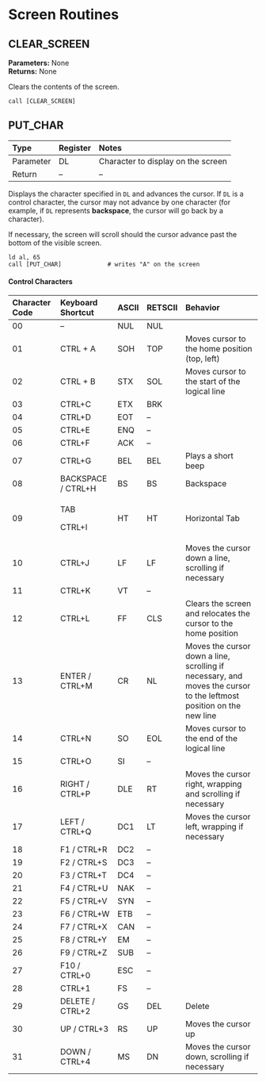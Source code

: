 # Screen Routines

## CLEAR\_SCREEN

**Parameters:** None  
**Returns:** None

Clears the contents of the screen.

```text
call [CLEAR_SCREEN]
```

## PUT\_CHAR

| Type | Register | Notes |
| :--- | :--- | :--- |
| Parameter | DL | Character to display on the screen |
| Return | – | – |

Displays the character specified in `DL` and advances the cursor. If `DL` is a control character, the cursor may not advance by one character \(for example, if `DL` represents **backspace**, the cursor will go back by a character\).

If necessary, the screen will scroll should the cursor advance past the bottom of the visible screen.

```text
ld al, 65
call [PUT_CHAR]             # writes "A" on the screen
```

#### Control Characters

<table>
  <thead>
    <tr>
      <th style="text-align:left">Character Code</th>
      <th style="text-align:left">Keyboard Shortcut</th>
      <th style="text-align:left">ASCII</th>
      <th style="text-align:left">RETSCII</th>
      <th style="text-align:left">Behavior</th>
    </tr>
  </thead>
  <tbody>
    <tr>
      <td style="text-align:left">00</td>
      <td style="text-align:left">&#x2013;</td>
      <td style="text-align:left">NUL</td>
      <td style="text-align:left">NUL</td>
      <td style="text-align:left"></td>
    </tr>
    <tr>
      <td style="text-align:left">01</td>
      <td style="text-align:left">CTRL + A</td>
      <td style="text-align:left">SOH</td>
      <td style="text-align:left">TOP</td>
      <td style="text-align:left">Moves cursor to the home position (top, left)</td>
    </tr>
    <tr>
      <td style="text-align:left">02</td>
      <td style="text-align:left">CTRL + B</td>
      <td style="text-align:left">STX</td>
      <td style="text-align:left">SOL</td>
      <td style="text-align:left">Moves cursor to the start of the logical line</td>
    </tr>
    <tr>
      <td style="text-align:left">03</td>
      <td style="text-align:left">CTRL+C</td>
      <td style="text-align:left">ETX</td>
      <td style="text-align:left">BRK</td>
      <td style="text-align:left"></td>
    </tr>
    <tr>
      <td style="text-align:left">04</td>
      <td style="text-align:left">CTRL+D</td>
      <td style="text-align:left">EOT</td>
      <td style="text-align:left">&#x2013;</td>
      <td style="text-align:left"></td>
    </tr>
    <tr>
      <td style="text-align:left">05</td>
      <td style="text-align:left">CTRL+E</td>
      <td style="text-align:left">ENQ</td>
      <td style="text-align:left">&#x2013;</td>
      <td style="text-align:left"></td>
    </tr>
    <tr>
      <td style="text-align:left">06</td>
      <td style="text-align:left">CTRL+F</td>
      <td style="text-align:left">ACK</td>
      <td style="text-align:left">&#x2013;</td>
      <td style="text-align:left"></td>
    </tr>
    <tr>
      <td style="text-align:left">07</td>
      <td style="text-align:left">CTRL+G</td>
      <td style="text-align:left">BEL</td>
      <td style="text-align:left">BEL</td>
      <td style="text-align:left">Plays a short beep</td>
    </tr>
    <tr>
      <td style="text-align:left">08</td>
      <td style="text-align:left">BACKSPACE / CTRL+H</td>
      <td style="text-align:left">BS</td>
      <td style="text-align:left">BS</td>
      <td style="text-align:left">Backspace</td>
    </tr>
    <tr>
      <td style="text-align:left">09</td>
      <td style="text-align:left">
        <p>TAB</p>
        <p>CTRL+I</p>
      </td>
      <td style="text-align:left">HT</td>
      <td style="text-align:left">HT</td>
      <td style="text-align:left">Horizontal Tab</td>
    </tr>
    <tr>
      <td style="text-align:left">10</td>
      <td style="text-align:left">CTRL+J</td>
      <td style="text-align:left">LF</td>
      <td style="text-align:left">LF</td>
      <td style="text-align:left">Moves the cursor down a line, scrolling if necessary</td>
    </tr>
    <tr>
      <td style="text-align:left">11</td>
      <td style="text-align:left">CTRL+K</td>
      <td style="text-align:left">VT</td>
      <td style="text-align:left">&#x2013;</td>
      <td style="text-align:left"></td>
    </tr>
    <tr>
      <td style="text-align:left">12</td>
      <td style="text-align:left">CTRL+L</td>
      <td style="text-align:left">FF</td>
      <td style="text-align:left">CLS</td>
      <td style="text-align:left">Clears the screen and relocates the cursor to the home position</td>
    </tr>
    <tr>
      <td style="text-align:left">13</td>
      <td style="text-align:left">ENTER / CTRL+M</td>
      <td style="text-align:left">CR</td>
      <td style="text-align:left">NL</td>
      <td style="text-align:left">Moves the cursor down a line, scrolling if necessary, and moves the cursor
        to the leftmost position on the new line</td>
    </tr>
    <tr>
      <td style="text-align:left">14</td>
      <td style="text-align:left">CTRL+N</td>
      <td style="text-align:left">SO</td>
      <td style="text-align:left">EOL</td>
      <td style="text-align:left">Moves cursor to the end of the logical line</td>
    </tr>
    <tr>
      <td style="text-align:left">15</td>
      <td style="text-align:left">CTRL+O</td>
      <td style="text-align:left">SI</td>
      <td style="text-align:left">&#x2013;</td>
      <td style="text-align:left"></td>
    </tr>
    <tr>
      <td style="text-align:left">16</td>
      <td style="text-align:left">RIGHT / CTRL+P</td>
      <td style="text-align:left">DLE</td>
      <td style="text-align:left">RT</td>
      <td style="text-align:left">Moves the cursor right, wrapping and scrolling if necessary</td>
    </tr>
    <tr>
      <td style="text-align:left">17</td>
      <td style="text-align:left">LEFT / CTRL+Q</td>
      <td style="text-align:left">DC1</td>
      <td style="text-align:left">LT</td>
      <td style="text-align:left">Moves the cursor left, wrapping if necessary</td>
    </tr>
    <tr>
      <td style="text-align:left">18</td>
      <td style="text-align:left">F1 / CTRL+R</td>
      <td style="text-align:left">DC2</td>
      <td style="text-align:left">&#x2013;</td>
      <td style="text-align:left"></td>
    </tr>
    <tr>
      <td style="text-align:left">19</td>
      <td style="text-align:left">F2 / CTRL+S</td>
      <td style="text-align:left">DC3</td>
      <td style="text-align:left">&#x2013;</td>
      <td style="text-align:left"></td>
    </tr>
    <tr>
      <td style="text-align:left">20</td>
      <td style="text-align:left">F3 / CTRL+T</td>
      <td style="text-align:left">DC4</td>
      <td style="text-align:left">&#x2013;</td>
      <td style="text-align:left"></td>
    </tr>
    <tr>
      <td style="text-align:left">21</td>
      <td style="text-align:left">F4 / CTRL+U</td>
      <td style="text-align:left">NAK</td>
      <td style="text-align:left">&#x2013;</td>
      <td style="text-align:left"></td>
    </tr>
    <tr>
      <td style="text-align:left">22</td>
      <td style="text-align:left">F5 / CTRL+V</td>
      <td style="text-align:left">SYN</td>
      <td style="text-align:left">&#x2013;</td>
      <td style="text-align:left"></td>
    </tr>
    <tr>
      <td style="text-align:left">23</td>
      <td style="text-align:left">F6 / CTRL+W</td>
      <td style="text-align:left">ETB</td>
      <td style="text-align:left">&#x2013;</td>
      <td style="text-align:left"></td>
    </tr>
    <tr>
      <td style="text-align:left">24</td>
      <td style="text-align:left">F7 / CTRL+X</td>
      <td style="text-align:left">CAN</td>
      <td style="text-align:left">&#x2013;</td>
      <td style="text-align:left"></td>
    </tr>
    <tr>
      <td style="text-align:left">25</td>
      <td style="text-align:left">F8 / CTRL+Y</td>
      <td style="text-align:left">EM</td>
      <td style="text-align:left">&#x2013;</td>
      <td style="text-align:left"></td>
    </tr>
    <tr>
      <td style="text-align:left">26</td>
      <td style="text-align:left">F9 / CTRL+Z</td>
      <td style="text-align:left">SUB</td>
      <td style="text-align:left">&#x2013;</td>
      <td style="text-align:left"></td>
    </tr>
    <tr>
      <td style="text-align:left">27</td>
      <td style="text-align:left">F10 / CTRL+0</td>
      <td style="text-align:left">ESC</td>
      <td style="text-align:left">&#x2013;</td>
      <td style="text-align:left"></td>
    </tr>
    <tr>
      <td style="text-align:left">28</td>
      <td style="text-align:left">CTRL+1</td>
      <td style="text-align:left">FS</td>
      <td style="text-align:left">&#x2013;</td>
      <td style="text-align:left"></td>
    </tr>
    <tr>
      <td style="text-align:left">29</td>
      <td style="text-align:left">DELETE / CTRL+2</td>
      <td style="text-align:left">GS</td>
      <td style="text-align:left">DEL</td>
      <td style="text-align:left">Delete</td>
    </tr>
    <tr>
      <td style="text-align:left">30</td>
      <td style="text-align:left">UP / CTRL+3</td>
      <td style="text-align:left">RS</td>
      <td style="text-align:left">UP</td>
      <td style="text-align:left">Moves the cursor up</td>
    </tr>
    <tr>
      <td style="text-align:left">31</td>
      <td style="text-align:left">DOWN / CTRL+4</td>
      <td style="text-align:left">MS</td>
      <td style="text-align:left">DN</td>
      <td style="text-align:left">Moves the cursor down, scrolling if necessary</td>
    </tr>
  </tbody>
</table>